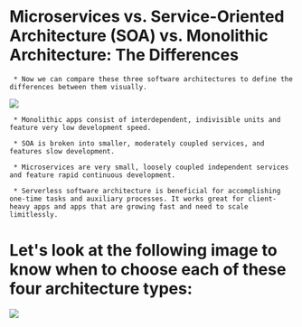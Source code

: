 # Microservices vs. Service-Oriented Architecture (SOA) vs. Monolithic Architecture: The Differences
  
     * Now we can compare these three software architectures to define the differences between them visually.

 <img src = "https://rubygarage.s3.amazonaws.com/uploads/article_image/file/2557/%D0%9C%D0%BE%D0%BD%D1%82%D0%B0%D0%B6%D0%BD%D0%B0%D1%8F_%D0%BE%D0%B1%D0%BB%D0%B0%D1%81%D1%82%D1%8C_48_%D0%BA%D0%BE%D0%BF%D0%B8%D1%8F_3.png">

     * Monolithic apps consist of interdependent, indivisible units and feature very low development speed. 

     * SOA is broken into smaller, moderately coupled services, and features slow development.

     * Microservices are very small, loosely coupled independent services and feature rapid continuous development.
     
     * Serverless software architecture is beneficial for accomplishing one-time tasks and auxiliary processes. It works great for client-heavy apps and apps that are growing fast and need to scale limitlessly.


# Let's look at the following image to know when to choose each of these four architecture types:

<img src = "https://rubygarage.s3.amazonaws.com/uploads/article_image/file/2559/%D0%9C%D0%BE%D0%BD%D1%82%D0%B0%D0%B6%D0%BD%D0%B0%D1%8F_%D0%BE%D0%B1%D0%BB%D0%B0%D1%81%D1%82%D1%8C_48_%D0%BA%D0%BE%D0%BF%D0%B8%D1%8F_6.png">